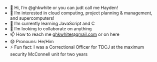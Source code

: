 - 👋 Hi, I’m @ghkwhite or you can judt call me Hayden!
- 👀 I’m interested in cloud computing, project planning & management, and supercomputers!
- 🌱 I’m currently learning JavaScript and C 
- 💞️ I’m looking to collaborate on anything
- 📫 How to reach me ghkwhite@gmail.com or on here
- 😄 Pronouns: He/Him
- ⚡ Fun fact: I was a Correctional Officer for TDCJ at the maximum security McConnell unit for two years

<!---
ghkwhite/ghkwhite is a ✨ special ✨ repository because its `README.md` (this file) appears on your GitHub profile.
You can click the Preview link to take a look at your changes.
--->
